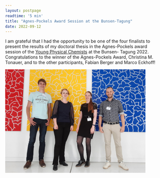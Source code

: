 ```yaml
---
layout: postpage
readtime: '5 min'
title: "Agnes-Pockels Award Session at the Bunsen-Tagung"
date: 2022-09-12
---
```


<span class="dropcap">I</span> am grateful that I had the opportunity to be one of the four finalists to present the results of my doctoral 
thesis in the Agnes-Pockels award session of the [Young Physical Chemists](https://bunsen.de/ypc) at the Bunsen-
Tagung 2022. Congratulations to the winner of the Agnes-Pockels Award, Christina M. Tonauer, and to the other
participants, Fabian Berger and Marco Eckhoff!

<img width=450 src='https://raw.githubusercontent.com/carolin-m/carolin-m.github.io/main/img/posts/AP_finalists.jpg'> 

